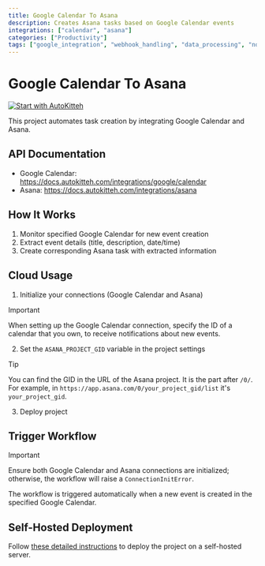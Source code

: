 ```yaml
---
title: Google Calendar To Asana
description: Creates Asana tasks based on Google Calendar events
integrations: ["calendar", "asana"]
categories: ["Productivity"]
tags: ["google_integration", "webhook_handling", "data_processing", "notifications"]
---
```


# Google Calendar To Asana

[![Start with AutoKitteh](https://autokitteh.com/assets/autokitteh-badge.svg)](https://app.autokitteh.cloud/template?name=google_cal_to_asana)

This project automates task creation by integrating Google Calendar and Asana.

## API Documentation

- Google Calendar: https://docs.autokitteh.com/integrations/google/calendar
- Asana: https://docs.autokitteh.com/integrations/asana

## How It Works

1. Monitor specified Google Calendar for new event creation
2. Extract event details (title, description, date/time)
3. Create corresponding Asana task with extracted information

## Cloud Usage

1. Initialize your connections (Google Calendar and Asana)

> [!IMPORTANT]
> When setting up the Google Calendar connection, specify the ID of a calendar that you own, to receive notifications about new events.

2. Set the `ASANA_PROJECT_GID` variable in the project settings

> [!TIP]
> You can find the GID in the URL of the Asana project. It is the part after `/0/`. For example, in `https://app.asana.com/0/your_project_gid/list` it's `your_project_gid`.

3. Deploy project

## Trigger Workflow

> [!IMPORTANT]
> Ensure both Google Calendar and Asana connections are initialized; otherwise, the workflow will raise a `ConnectionInitError`.

The workflow is triggered automatically when a new event is created in the specified Google Calendar.

## Self-Hosted Deployment

Follow [these detailed instructions](https://docs.autokitteh.com/get_started/deployment) to deploy the project on a self-hosted server.
